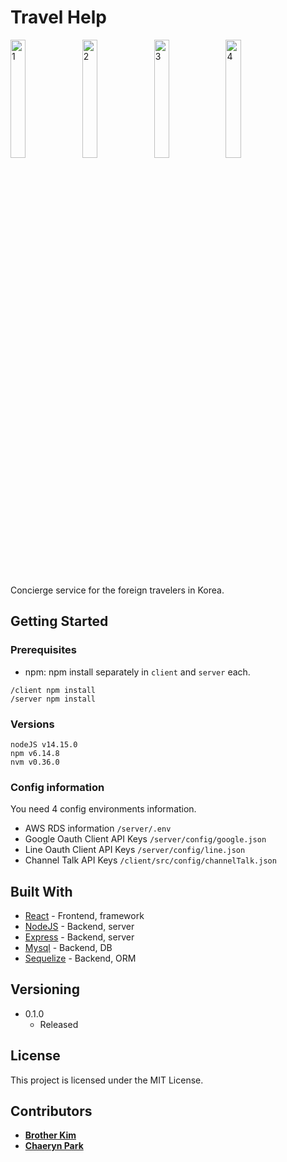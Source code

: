 # Travel Help
<img src="https://user-images.githubusercontent.com/66960200/99899007-60533500-2ce9-11eb-8db5-ff3f8c9ba958.png" alt="1" width="22%"/>
<img src="https://user-images.githubusercontent.com/66960200/99899012-647f5280-2ce9-11eb-947d-d1f4c78570ec.png" alt="2" width="22%"/>
<img src="https://user-images.githubusercontent.com/66960200/99899010-62b58f00-2ce9-11eb-98b2-ff0d48bcdd82.png" alt="3" width="22%"/>
<img src="https://user-images.githubusercontent.com/66960200/99899014-66491600-2ce9-11eb-9ba0-3462d7bcc46e.png" alt="4" width="22%"/>

Concierge service for the foreign travelers in Korea.

## Getting Started

### Prerequisites
- npm: npm install separately in `client` and `server` each.

```
/client npm install
/server npm install
```

### Versions
```
nodeJS v14.15.0
npm v6.14.8
nvm v0.36.0
```

### Config information
You need 4 config environments information.
- AWS RDS information  `/server/.env`
- Google Oauth Client API Keys  `/server/config/google.json`
- Line Oauth Client API Keys  `/server/config/line.json`
- Channel Talk API Keys  `/client/src/config/channelTalk.json`


## Built With
* [React](https://reactjs.org/) - Frontend, framework
* [NodeJS](https://nodejs.org/en) - Backend, server
* [Express](https://expressjs.com/) - Backend, server
* [Mysql](https://www.mysql.com/) - Backend, DB
* [Sequelize](https://sequelize.org/master) - Backend, ORM


## Versioning
- 0.1.0
  - Released
  
## License
This project is licensed under the MIT License.

## Contributors
* **[Brother Kim](https://github.com/imbrok)**
* **[Chaeryn Park](https://github.com/chaerynny)**

